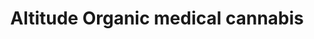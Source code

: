 ---
title: "Altitude Organic medical cannabis"
url: /colorado-springs/altitude-organic-medical-cannabis/
shop: Andenken
---